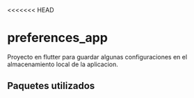 <<<<<<< HEAD
# preferences_app

Proyecto en flutter para guardar algunas configuraciones en el almacenamiento local de la aplicacion.

## Paquetes utilizados

